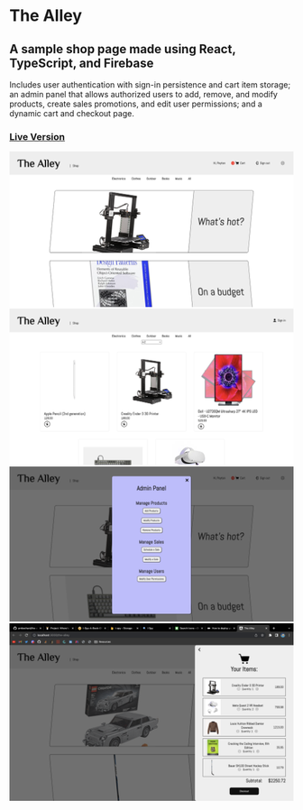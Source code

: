 # The Alley

## A sample shop page made using React, TypeScript, and Firebase

Includes user authentication with sign-in persistence and cart item storage; an admin panel that allows authorized users to add, remove, and modify products, create sales promotions, and edit user permissions; and a dynamic cart and checkout page.

### [Live Version](https://pmbechard.github.io/the-alley/)

<img src="./preview-1.png" alt="preview-1">
<img src="./preview-2.png" alt="preview-2">
<img src="./preview-3.png" alt="preview-3">
<img src="./preview-4.png" alt="preview-4">
